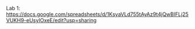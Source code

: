 Lab 1: https://docs.google.com/spreadsheets/d/1KsyaVLd755tAyAz9t4jQwBIFLj25VUKH9-eUsyIOxeE/edit?usp=sharing
